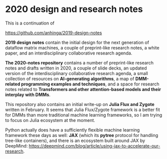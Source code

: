 # 2020 design and research notes

This is a continuation of

https://github.com/anhinga/2019-design-notes

**2019 design notes** contain the initial design for the next generation of dataflow matrix machines, a couple of preprint-like research notes, a white paper, and an interdisciplinary collaborative research agenda.

**The 2020-notes repository** contains a number of preprint-like research notes and drafts written in 2020, a couple of slide decks, an updated version of the interdisciplinary collaborative research agenda, a small collection of resources on **AI-generating algorithms**, a map of **DMM-related programming examples and techniques**, and a space for research notes related to **Transformers and other attention-based models and their interplay with DMMs**.

This repository also contains an initial write-up on **Julia Flux and Zygote** written in February. It seems that Julia Flux/Zygote framework is a better fit for DMMs than more traditional machine learning frameworks, so I am trying to focus on Julia ecosystem at the moment.

Python actually does have a sufficiently flexible machine learning framework these days as well: **JAX** (which its **pytree** protocol for handling tree-like containers), and there is an ecosystem built around JAX by DeepMind: https://deepmind.com/blog/article/using-jax-to-accelerate-our-research.


